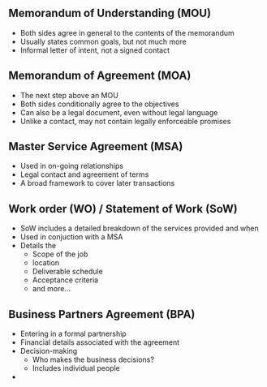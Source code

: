 ## Memorandum of Understanding (MOU)

- Both sides agree in general to the contents of the memorandum
- Usually states common goals, but not much more
- Informal letter of intent, not a signed contact

## Memorandum of Agreement (MOA)

- The next step above an MOU
- Both sides conditionally agree to the objectives
- Can also be a legal document, even without legal language
- Unlike a contact, may not contain legally enforceable promises

## Master Service Agreement (MSA)

- Used in on-going relationships
- Legal contact and agreement of terms
- A broad framework to cover later transactions

## Work order (WO) / Statement of Work (SoW)

- SoW includes a detailed breakdown of the services provided and when
- Used in conjuction with a MSA
- Details the
	- Scope of the job
	- location
	- Deliverable schedule
	- Acceptance criteria
	- and more...
## Business Partners Agreement (BPA)

- Entering in a formal partnership
- Financial details associated with the agreement
- Decision-making
	- Who makes the business decisions?
	- Includes individual people
- 